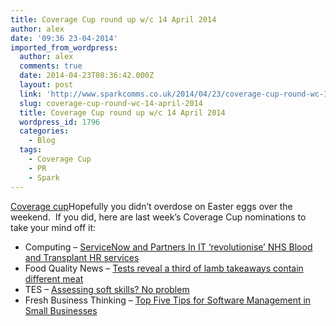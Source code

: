 ```yaml
---
title: Coverage Cup round up w/c 14 April 2014
author: alex
date: '09:36 23-04-2014'
imported_from_wordpress:
  author: alex
  comments: true
  date: 2014-04-23T08:36:42.000Z
  layout: post
  link: 'http://www.sparkcomms.co.uk/2014/04/23/coverage-cup-round-wc-14-april-2014/'
  slug: coverage-cup-round-wc-14-april-2014
  title: Coverage Cup round up w/c 14 April 2014
  wordpress_id: 1796
  categories:
    - Blog
  tags:
    - Coverage Cup
    - PR
    - Spark
---
```


[Coverage cup](Coverage-cup-167x300.jpg)Hopefully you didn’t overdose on Easter eggs over the weekend.  If you did, here are last week’s Coverage Cup nominations to take your mind off it:

  * Computing – [ServiceNow and Partners In IT ‘revolutionise’ NHS Blood and Transplant HR services](http://www.computing.co.uk/ctg/feature/2340421/servicenow-and-partners-in-it-revolutionise-nhs-blood-and-transplant-hr-services)
  * Food Quality News – [Tests reveal a third of lamb takeaways contain different meat](http://www.foodqualitynews.com/Food-Alerts/Tests-reveal-a-third-of-lamb-takeaways-contain-different-meat)
  * TES – [Assessing soft skills? No problem](http://www.tes.co.uk/article.aspx?storycode=6423771)
  * Fresh Business Thinking – [Top Five Tips for Software Management in Small Businesses](http://www.freshbusinessthinking.com/business_advice.php?CID=0&AID=12576&Title=Top+Five+Tips+For+Software+Management+In+Small+Businesses#.U1d4xvldWam)

